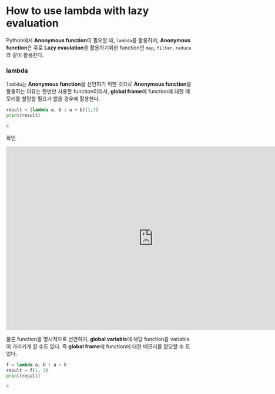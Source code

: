 # How to use lambda with lazy evaluation 

Python에서 **Anonymous function**이 필요할 때, `lambda`를 활용하며, **Anonymous function**은 주로  **Lazy evaulation**을 활용하기위한 function인 `map`, `filter`, `reduce` 와 같이 활용한다.

### lambda

`lambda`는 **Anonymous function**을 선언하기 위한 것으로 **Anonymous function**을 활용하는 이유는 한번만 사용할 function이라서, **global frame**에 function에 대한 메모리를 할당할 필요가 없을 경우에 활용한다.

```python
result = (lambda a, b : a + b)(1,3)
print(result)
```

```python
4
```

확인
<iframe width="800" height="500" frameborder="0" src="http://pythontutor.com/iframe-embed.html#code=result%20%3D%20%28lambda%20a,%20b%20%3A%20a%20%2B%20b%29%281,3%29%0Aprint%28result%29&codeDivHeight=400&codeDivWidth=350&cumulative=false&curInstr=0&heapPrimitives=nevernest&origin=opt-frontend.js&py=3&rawInputLstJSON=%5B%5D&textReferences=false"> </iframe>


물론 function을 명시적으로 선언하여, **global variable**에 해당 function을 variable이 가리키게 할 수도 있다. 즉 **global frame**에 function에 대한 메모리를 할당할 수 도 있다.

```python
f = lambda a, b : a + b
result = f(1, 3)
print(result)
```

```python
4
```

